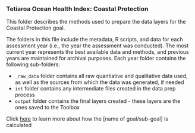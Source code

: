 ### Tetiaroa Ocean Health Index: Coastal Protection

This folder describes the methods used to prepare the data layers for the Coastal Protection goal.

The folders in this file include the metadata, R scripts, and data for each assessment year (i.e., the year the assessment was conducted). The most current year represents the best available data and methods, and previous years are maintained for archival purposes. Each year folder contains the following sub-folders:

- `_raw_data` folder contains all raw quantiative and qualitative data used, as well as the sources from which the data was generated, if needed
- `int` folder contains any intermediate files created in the data prep process
- `output` folder contains the final layers created - these layers are the ones saved to the Toolbox

Click [here](https://ohi-4site.github.io/tet-scores/documents/methods-results/Supplement.html#312_Habitat_Services_(HS)) to learn more about how the [name of goal/sub-goal] is calculated







